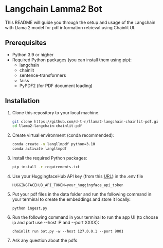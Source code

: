 # Langchain Lamma2 Bot
This README will guide you through the setup and usage of the Langchain with Llama 2 model for pdf information retrieval using Chainlit UI.

## Prerequisites

- Python 3.9 or higher
- Required Python packages (you can install them using pip):
    - langchain
    - chainlit
    - sentence-transformers
    - faiss
    - PyPDF2 (for PDF document loading)

## Installation

1. Clone this repository to your local machine.

    ```bash
    git clone https://github.com/d-t-n/llama2-langchain-chainlit-pdf.git
    cd llama2-langchain-chainlit-pdf
    ```

2. Create virtual environment (conda recommended):

    ```bash
    conda create -n langllmpdf python=3.10
    conda activate langllmpdf 
    ```

3. Install the required Python packages:

    ```bash
    pip install -r requirements.txt
    ```

4. Use your HuggingfaceHub API key (from this [URL](https://huggingface.co/settings/tokens)) in the .env file
   ```
   HUGGINGFACEHUB_API_TOKEN=your_huggingface_api_token
   ```

5. Put your pdf files in the data folder and run the following command in your terminal to create the embeddings and store it locally:
   ```
   python ingest.py
   ```

6. Run the following command in your terminal to run the app UI (to choose ip and port use --host IP and --port XXXX):
   ```
   chainlit run bot.py -w --host 127.0.0.1 --port 9001
   ```

7. Ask any question about the pdfs